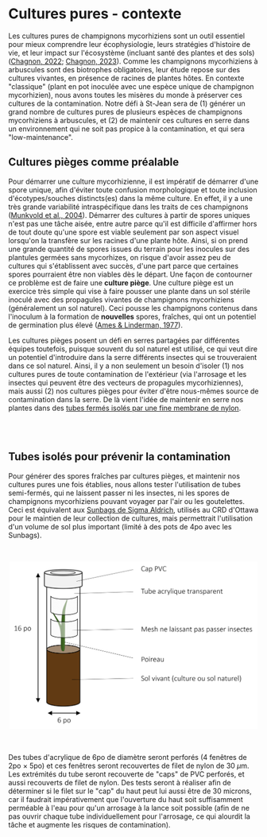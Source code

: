 # Cultures pures - contexte

Les cultures pures de champignons mycorhiziens sont un outil essentiel pour mieux comprendre leur écophysiologie, leurs stratégies d'histoire de vie, et leur impact sur l'écosystème (incluant santé des plantes et des sols)([Chagnon, 2022](https://mycorrhizas.org/wp-content/uploads/2022/03/IMSNewsletter_Vol3_Issue1_Mar2022_compressed.pdf); [Chagnon, 2023](https://doi.org/10.1111/mec.16790)). Comme les champignons mycorhiziens à arbuscules sont des biotrophes obligatoires, leur étude repose sur des cultures vivantes, en présence de racines de plantes hôtes. En contexte "classique" (plant en pot inoculée avec une espèce unique de champignon mycorhizien), nous avons toutes les misères du monde à préserver ces cultures de la contamination. Notre défi à St-Jean sera de (1) générer un grand nombre de cultures pures de plusieurs espèces de champignons mycorhiziens à arbuscules, et (2) de maintenir ces cultures en serre dans un environnement qui ne soit pas propice à la contamination, et qui sera "low-maintenance".

## Cultures pièges comme préalable

Pour démarrer une culture mycorhizienne, il est impératif de démarrer d'une spore unique, afin d'éviter toute confusion morphologique et toute inclusion d'écotypes/souches distincts(es) dans la même culture. En effet, il y a une très grande variabilité intraspécifique dans les traits de ces champignons ([Munkvold et al., 2004](https://doi.org/10.1111/j.1469-8137.2004.01169.x)). Démarrer des cultures à partir de spores uniques n'est pas une tâche aisée, entre autre parce qu'il est difficile d'affirmer hors de tout doute qu'une spore est viable seulement par son aspect visuel lorsqu'on la transfère sur les racines d'une plante hôte. Ainsi, si on prend une grande quantité de spores issues du terrain pour les inocules sur des plantules germées sans mycorhizes, on risque d'avoir assez peu de cultures qui s'établissent avec succès, d'une part parce que certaines spores pourraient être non viables dès le départ. Une façon de contourner ce problème est de faire une **culture piège**. Une culture piège est un exercice très simple qui vise à faire pousser une plante dans un sol stérile inoculé avec des propagules vivantes de champignons mycorhiziens (généralement un sol naturel). Ceci pousse les champignons contenus dans l'inoculum à la formation de **nouvelles** spores, fraîches, qui ont un potentiel de germination plus élevé ([Ames & Linderman, 1977](https://cdnsciencepub.com/doi/pdf/10.1139/m77-239)). 

Les cultures pièges posent un défi en serres partagées par différentes équipes toutefois, puisque souvent du sol naturel est utilisé, ce qui veut dire un potentiel d'introduire dans la serre différents insectes qui se trouveraient dans ce sol naturel. Ainsi, il y a non seulement un besoin d'isoler (1) nos cultures pures de toute contamination de l'extérieur (via l'arrosage et les insectes qui peuvent être des vecteurs de propagules mycorhiziennes), mais aussi (2) nos cultures pièges pour éviter d'être nous-mêmes source de contamination dans la serre. De là vient l'idée de maintenir en serre nos plantes dans des [tubes fermés isolés par une fine membrane de nylon](./Pure%20culture%20growing%20tubes.png).

<br><br>

## Tubes isolés pour prévenir la contamination

Pour générer des spores fraîches par cultures pièges, et maintenir nos cultures pures une fois établies, nous allons tester l'utilisation de tubes semi-fermés, qui ne laissent passer ni les insectes, ni les spores de champignons mycorhiziens pouvant voyager par l'air ou les goutelettes. Ceci est équivalent aux [Sunbags de Sigma Aldrich](https://www.sigmaaldrich.com/CA/en/product/sigma/b7026), utilisés au CRD d'Ottawa pour le maintien de leur collection de cultures, mais permettrait l'utilisation d'un volume de sol plus important (limité à des pots de 4po avec les Sunbags). 

<br>

<p align="center">
  <img src="./Pure culture growing tubes.png" width=500  />
</p>

<br>

Des tubes d'acrylique de 6po de diamètre seront perforés (4 fenêtres de 2po $\times$ 5po) et ces fenêtres seront recouvertes de filet de nylon de 30 $\mu\textrm{m}$. Les extrémités du tube seront recouverte de "caps" de PVC perforés, et aussi recouverts de filet de nylon. Des tests seront à réaliser afin de déterminer si le filet sur le "cap" du haut peut lui aussi être de 30 microns, car il faudrait impérativement que l'ouverture du haut soit suffisamment perméable à l'eau pour qu'un arrosage à la lance soit possible (afin de ne pas ouvrir chaque tube individuellement pour l'arrosage, ce qui alourdit la tâche et augmente les risques de contamination).  